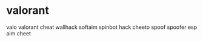 # valorant
valo valorant cheat wallhack softaim spinbot hack cheeto spoof spoofer esp aim cheet
 
 
 
 
 
 
